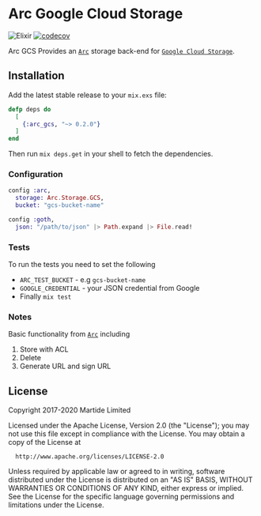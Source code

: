 # Arc Google Cloud Storage

![Elixir](https://github.com/martide/arc_gcs/workflows/Elixir/badge.svg)
[![codecov](https://codecov.io/gh/martide/arc_gcs/branch/master/graph/badge.svg)](https://codecov.io/gh/martide/arc_gcs)

Arc GCS Provides an [`Arc`](https://github.com/stavro/arc) storage back-end for [`Google Cloud Storage`](https://cloud.google.com/storage/).

## Installation

Add the latest stable release to your `mix.exs` file:

```elixir
defp deps do
  [
    {:arc_gcs, "~> 0.2.0"}
  ]
end
```

Then run `mix deps.get` in your shell to fetch the dependencies.


### Configuration

```elixir
config :arc,
  storage: Arc.Storage.GCS,
  bucket: "gcs-bucket-name"

config :goth,
  json: "/path/to/json" |> Path.expand |> File.read!
```


### Tests

To run the tests you need to set the following

-   `ARC_TEST_BUCKET` - e.g `gcs-bucket-name`
-   `GOOGLE_CREDENTIAL` - your JSON credential from Google
-   Finally `mix test`


### Notes

Basic functionality from [`Arc`](https://github.com/stavro/arc) including
1. Store with ACL
2. Delete
3. Generate URL and sign URL


## License

Copyright 2017-2020 Martide Limited

  Licensed under the Apache License, Version 2.0 (the "License");
  you may not use this file except in compliance with the License.
  You may obtain a copy of the License at

      http://www.apache.org/licenses/LICENSE-2.0

  Unless required by applicable law or agreed to in writing, software
  distributed under the License is distributed on an "AS IS" BASIS,
  WITHOUT WARRANTIES OR CONDITIONS OF ANY KIND, either express or implied.
  See the License for the specific language governing permissions and
  limitations under the License.
